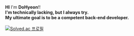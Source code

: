 **HI** I'm **DoHyeon**!!<br>
**I'm technically lacking, but I always try.<br>
My ultimate goal is to be a competent back-end developer.<br>**
<br>
[![Solved.ac 프로필](http://mazassumnida.wtf/api/v2/generate_badge?boj=tobikwon0425)](https://solved.ac/tobikwon0425)
